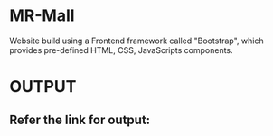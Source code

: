# MR-Mall
Website build using a Frontend framework called "Bootstrap", which provides pre-defined HTML, CSS, JavaScripts components.
# OUTPUT
## Refer the link for output:
